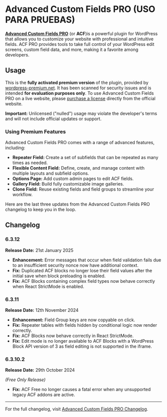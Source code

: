 # Advanced Custom Fields PRO (USO PARA PRUEBAS)

[**Advanced Custom Fields PRO**](https://www.advancedcustomfields.com/) (or **ACF**)is a powerful plugin for WordPress that allows you to customize your website with professional and intuitive fields. ACF PRO provides tools to take full control of your WordPress edit screens, custom field data, and more, making it a favorite among developers.

## Usage

This is the **fully activated premium version** of the plugin, provided by [wordpress-premium.net](https://www.wordpress-premium.net). It has been scanned for security issues and is intended **for evaluation purposes only**. To use Advanced Custom Fields PRO on a live website, please [purchase a license](https://www.advancedcustomfields.com/pro/) directly from the official website.

**Important:** Unlicensed ("nulled") usage may violate the developer's terms and will not include official updates or support.

### Using Premium Features

Advanced Custom Fields PRO comes with a range of advanced features, including:

- **Repeater Field:** Create a set of subfields that can be repeated as many times as needed.
- **Flexible Content Field:** Define, create, and manage content with multiple layouts and subfield options.
- **Options Page:** Add custom admin pages to edit ACF fields.
- **Gallery Field:** Build fully customizable image galleries.
- **Clone Field:** Reuse existing fields and field groups to streamline your workflow.
  
Here are the last three updates from the Advanced Custom Fields PRO changelog to keep you in the loop.

## Changelog

### 6.3.12 

**Release Date:** 21st January 2025

* **Enhancement:** Error messages that occur when field validation fails due to an insufficient security nonce now have additional context.
* **Fix:** Duplicated ACF blocks no longer lose their field values after the initial save when block preloading is enabled.
* **Fix:** ACF Blocks containing complex field types now behave correctly when React StrictMode is enabled.

### 6.3.11

**Release Date:** 12th November 2024

* **Enhancement:** Field Group keys are now copyable on click.
* **Fix:** Repeater tables with fields hidden by conditional logic now render correctly.
* **Fix:** ACF Blocks now behave correctly in React StrictMode.
* **Fix:** Edit mode is no longer available to ACF Blocks with a WordPress Block API version of 3 as field editing is not supported in the iframe.

### 6.3.10.2

**Release Date:** 29th October 2024

*(Free Only Release)*

* **Fix:** ACF Free no longer causes a fatal error when any unsupported legacy ACF addons are active.

---

For the full changelog, visit [Advanced Custom Fields PRO Changelog](https://www.advancedcustomfields.com/changelog/).
